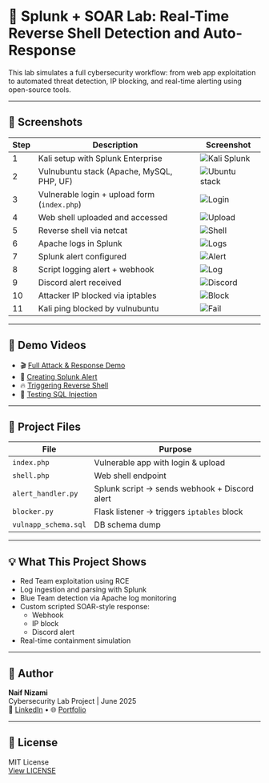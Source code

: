 # 🔐 Splunk + SOAR Lab: Real-Time Reverse Shell Detection and Auto-Response

This lab simulates a full cybersecurity workflow: from web app exploitation to automated threat detection, IP blocking, and real-time alerting using open-source tools.

---

## 📸 Screenshots

| Step | Description | Screenshot |
|------|-------------|------------|
| 1 | Kali setup with Splunk Enterprise | ![Kali Splunk](images/01-kali-splunk.png) |
| 2 | Vulnubuntu stack (Apache, MySQL, PHP, UF) | ![Ubuntu stack](images/02-ubuntu-stack.png) |
| 3 | Vulnerable login + upload form (`index.php`) | ![Login](images/03-login-page.png) |
| 4 | Web shell uploaded and accessed | ![Upload](images/04-shell-upload.png) |
| 5 | Reverse shell via netcat | ![Shell](images/05-reverse-shell.png) |
| 6 | Apache logs in Splunk | ![Logs](images/06-splunk-apache-logs.png) |
| 7 | Splunk alert configured | ![Alert](images/07-alert-config.png) |
| 8 | Script logging alert + webhook | ![Log](images/08-alert-log.png) |
| 9 | Discord alert received | ![Discord](images/09-discord-alert.png) |
| 10 | Attacker IP blocked via iptables | ![Block](images/10-iptables-block.png) |
| 11 | Kali ping blocked by vulnubuntu | ![Fail](images/11-ping-fail.png) |

---

## 🎥 Demo Videos

- 🎬 [Full Attack & Response Demo](recordings/full-attack-demo.mp4)
- 🧠 [Creating Splunk Alert](recordings/01-create-alert.mp4)
- 🔥 [Triggering Reverse Shell](recordings/02-reverse-shell.mp4)
- 🔎 [Testing SQL Injection](recordings/03-login-test.mp4)

---

## 📁 Project Files

| File | Purpose |
|------|---------|
| `index.php` | Vulnerable app with login & upload |
| `shell.php` | Web shell endpoint |
| `alert_handler.py` | Splunk script → sends webhook + Discord alert |
| `blocker.py` | Flask listener → triggers `iptables` block |
| `vulnapp_schema.sql` | DB schema dump |

---

## 💡 What This Project Shows

- Red Team exploitation using RCE
- Log ingestion and parsing with Splunk
- Blue Team detection via Apache log monitoring
- Custom scripted SOAR-style response:
  - Webhook
  - IP block
  - Discord alert
- Real-time containment simulation

---

## 🧠 Author

**Naif Nizami**  
Cybersecurity Lab Project | June 2025  
🔗 [LinkedIn](#) • 🌐 [Portfolio](#)

---

## 📜 License

MIT License  
[View LICENSE](LICENSE)

